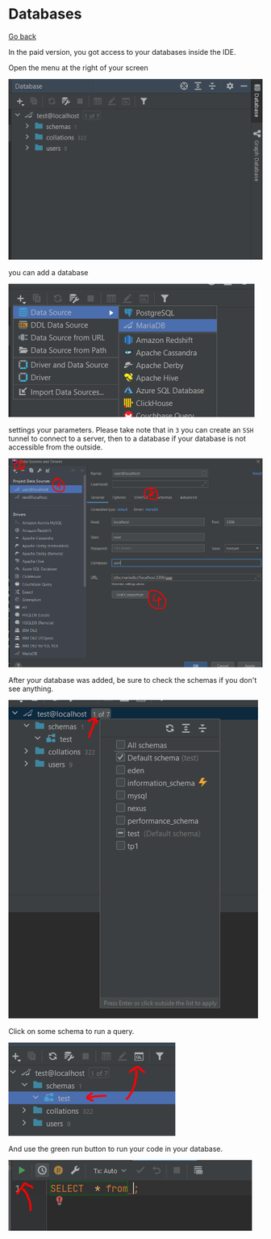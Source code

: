 # Databases

[Go back](../menus.md)

In the paid version, you got access to your
databases inside the IDE.

Open the menu at the right of your screen

![menu](database/menu.png)

you can add a database

![menu](database/add.png)

settings your parameters. Please take note
that in ``3`` you can create an `SSH` tunnel
to connect to a server, then to a database
if your database is not accessible from the outside.

![menu](database/add2.png)

After your database was added, be sure
to check the schemas if you don't see anything.

![menu](database/add3.png)

Click on some schema to run a query.

![menu](database/query.png)

And use the green run button to run your code
in your database.

![menu](database/query2.png)